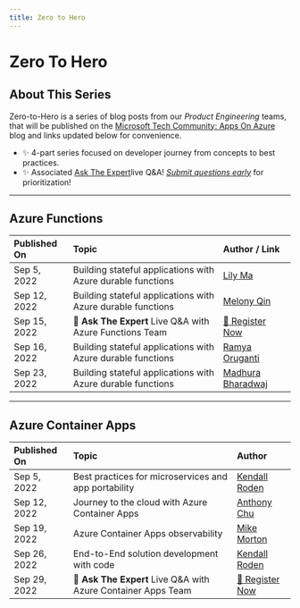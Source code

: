 ```yaml
---
title: Zero to Hero
---
```


# Zero To Hero


## About This Series

Zero-to-Hero is a series of blog posts from our _Product Engineering_ teams, that will be published on the [Microsoft Tech Community: Apps On Azure](https://techcommunity.microsoft.com/t5/apps-on-azure-blog/bg-p/AppsonAzureBlog?WT.mc_id=javascript-74010-ninarasi) blog and links updated below for convenience.

 * ✨ 4-part series focused on developer journey from concepts to best practices.
 * ✨ Associated [Ask The Expert](AskTheExpert)live Q&A! _[Submit questions early](https://github.com/Azure/Cloud-Native/issues/new?assignees=&labels=ask+the+expert&template=---ask-the-expert-.md&title=%5BAsk+The+Expert%5D++)_ for prioritization!

---

## Azure Functions




| Published On | Topic | Author / Link |
|:---|:---|:---|
| Sep 5, 2022 |  Building stateful applications with Azure durable functions | [ Lily Ma](https://devblogs.microsoft.com/azure-sdk/author/jiayma/?WT.mc_id=javascript-74010-ninarasi) |
| Sep 12, 2022  | Building stateful applications with Azure durable functions  | [ Melony Qin](https://twitter.com/MelonyQ)|
| Sep 15, 2022 | 🎤 **Ask The Expert** Live Q&A with Azure Functions Team | [🌟 Register Now](https://reactor.microsoft.com/en-us/reactor/events/17000/?WT.mc_id=javascript-74010-ninarasi) |
| Sep 16, 2022 | Building stateful applications with Azure durable functions  | [Ramya Oruganti](https://twitter.com/ramyaoncloud) |
| Sep 23, 2022 |  Building stateful applications with Azure durable functions | [ Madhura Bharadwaj](https://twitter.com/madhura0110)|

---

## Azure Container Apps 

| Published On | Topic | Author |
|:---|:---|:---|
| Sep 5, 2022 | Best practices for microservices and app portability| [Kendall Roden](https://twitter.com/KendallRoden) |
| Sep 12, 2022 | Journey to the cloud with Azure Container Apps | [Anthony Chu](https://twitter.com/nthonyChu) |
| Sep 19, 2022 | Azure Container Apps observability | [Mike Morton](https://twitter.com/BigMorty) |
| Sep 26, 2022 | End-to-End solution development with code | [Kendall Roden](https://twitter.com/KendallRoden) |
| Sep 29, 2022 | 🎤 **Ask The Expert** Live Q&A with Azure Container Apps Team | [🌟 Register Now](https://reactor.microsoft.com/en-us/reactor/events/17000/?WT.mc_id=javascript-74010-ninarasi) |
